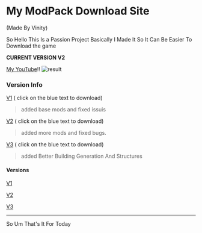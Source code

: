 # My ModPack Download Site
(Made By Vinity)

So Hello This Is a Passion Project Basically I Made It So It Can Be Easier To Download the game 

**CURRENT VERSION V2**

[My YouTube](www.youtube.com/channel/UCF35iqQ2BRqF4IYQA4Ln_0A?sub_confirmation=1)!!
![result](https://github.com/VINITYYT/VINITYYT.github.io/assets/153539666/8c737d7c-647c-4ae8-aa9b-2151e7fd0ef2)

### Version Info
[V1](https://github.com/VINITYYT/Delights-V1/raw/main/Vinity's%20Delights-V1.zip) ( click on the blue text to download)
> added base mods and fixed issuis

[V2](https://github.com/VINITYYT/Delights-V2/raw/main/Vinity's%20Delights-V2.zip) ( click on the blue text to download)
> added more mods and fixed bugs.

[V3](https://github.com/VINITYYT/Delights-V3/raw/main/Vinity's%20Delights-V3.zip) ( click on the blue text to download)
> added Better Building Generation And Structures
 
#### Versions
 [V1](https://github.com/VINITYYT/Delights-V1/raw/main/Vinity's%20Delights-V1.zip)

 [V2](https://github.com/VINITYYT/Delights-V2/raw/main/Vinity's%20Delights-V2.zip)

 [V3](https://github.com/VINITYYT/Delights-V3/raw/main/Vinity's%20Delights-V3.zip)

---

So Um That's It For Today
